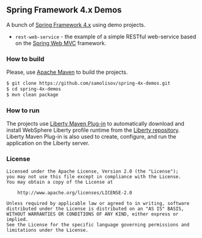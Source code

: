 ## Spring Framework 4.x Demos

A bunch of [Spring Framework 4.x][spring] using demo projects.

 * `rest-web-service` - the example of a simple RESTful web-service based on the [Spring Web MVC][spring-mvc] framework.

[spring-mvc]: http://docs.spring.io/spring/docs/current/spring-framework-reference/htmlsingle/#mvc
[spring]: https://projects.spring.io/spring-framework/

### How to build

Please, use [Apache Maven](https://maven.apache.org/) to build the projects.

```bash
$ git clone https://github.com/samolisov/spring-4x-demos.git
$ cd spring-4x-demos
$ mvn clean package
```

### How to run

The projects use [Liberty Maven Plug-in][] to automatically download and install WebSphere Liberty profile runtime from the 
[Liberty repository](https://developer.ibm.com/wasdev/downloads/). Liberty Maven Plug-in is also used to create, configure, and run the application on 
the Liberty server.

[Liberty Maven Plug-in]: https://github.com/WASdev/ci.maven

### License

```text
Licensed under the Apache License, Version 2.0 (the "License");
you may not use this file except in compliance with the License.
You may obtain a copy of the License at

    http://www.apache.org/licenses/LICENSE-2.0

Unless required by applicable law or agreed to in writing, software
distributed under the License is distributed on an "AS IS" BASIS,
WITHOUT WARRANTIES OR CONDITIONS OF ANY KIND, either express or implied.
See the License for the specific language governing permissions and
limitations under the License.
